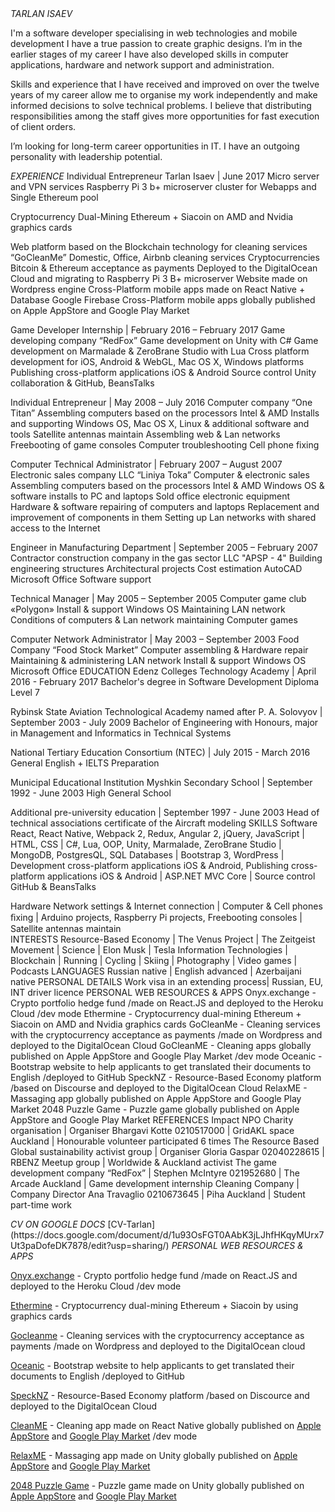 <span>
   <i class='no-italics'>TARLAN ISAEV</i>
</span>
       
I'm a software developer specialising in web technologies and mobile development I have a true passion to create graphic designs. I’m in the earlier stages of my career I have also developed skills in computer applications, hardware and network support and administration. 

Skills and experience that I have received and improved on over the twelve years of my career allow me to organise my work independently and make informed decisions to solve technical problems. I believe that distributing responsibilities among the staff gives more opportunities for fast execution of client orders. 

I’m looking for long-term career opportunities in IT. I have an outgoing personality with leadership potential.

<span>
   <i class='no-italics'>EXPERIENCE</i>
</span>
Individual Entrepreneur Tarlan Isaev | June 2017
Micro server and VPN services 
Raspberry Pi 3 b+ microserver cluster for Webapps and Single Ethereum pool

Cryptocurrency Dual-Mining 
Ethereum + Siacoin on AMD and Nvidia graphics cards 

Web platform based on the Blockchain technology for cleaning services “GoCleanMe”
Domestic, Office, Airbnb cleaning services 
Cryptocurrencies Bitcoin & Ethereum acceptance as payments
Deployed to the DigitalOcean Cloud and migrating to Raspberry Pi 3 B+ microserver
Website made on Wordpress engine
Cross-Platform mobile apps made on React Native + Database Google Firebase
Cross-Platform mobile apps globally published on Apple AppStore and Google Play Market

Game Developer Internship | February 2016 – February 2017 
Game developing company “RedFox” 
Game development on Unity with C#
Game development on Marmalade & ZeroBrane Studio with Lua
Cross platform development for iOS, Android & WebGL, Mac OS X, Windows platforms
Publishing cross-platform applications iOS & Android
Source control Unity collaboration & GitHub, BeansTalks   

Individual Entrepreneur | May 2008 – July 2016 
Computer company “One Titan” 
Assembling computers based on the processors Intel & AMD
Installs and supporting Windows OS, Mac OS X, Linux & additional software and tools
Satellite antennas maintain 
Assembling web & Lan networks 
Freebooting of game consoles
Computer troubleshooting
Cell phone fixing

Computer Technical Administrator | February 2007 – August 2007 
Electronic sales company LLC “Liniya Toka” 
Computer & electronic sales
Assembling computers based on the processors Intel & AMD
Windows OS & software installs to PC and laptops
Sold office electronic equipment
Hardware & software repairing of computers and laptops
Replacement and improvement of components in them
Setting up Lan networks with shared access to the Internet

Engineer in Manufacturing Department | September 2005 – February 2007 
Сontractor construction company in the gas sector LLC "APSP - 4" 
Building engineering structures
Architectural projects 
Cost estimation 
AutoCAD
Microsoft Office 
Software support

Technical Manager | May 2005 – September 2005 
Computer game club «Polygon» 
Install & support Windows OS
Maintaining LAN network
Conditions of computers & Lan network maintaining 
Computer games

Computer Network Administrator | May 2003 – September 2003 
Food Company “Food Stock Market”
Computer assembling & Hardware repair
Maintaining & administering LAN network 
Install & support Windows OS
Microsoft Office 
EDUCATION
Edenz Colleges Technology Academy | April 2016 - February 2017
Bachelor's degree in Software Development Diploma Level 7

Rybinsk State Aviation Technological Academy named after P. A. Solovyov | September 2003 - July 2009 
Bachelor of Engineering with Honours, major in Management and Informatics in Technical Systems

National Tertiary Education Consortium (NTEC) | July 2015 - March 2016
General English + IELTS Preparation

Municipal Educational Institution Myshkin Secondary School | September 1992 - June 2003
High General School

Additional pre-university education | September 1997 - June 2003
Head of technical associations certificate of the Aircraft modeling
SKILLS
Software
React, React Native, Webpack 2, Redux, Angular 2, jQuery, JavaScript | HTML, CSS | C#, Lua, OOP, Unity, Marmalade, ZeroBrane Studio | MongoDB, PostgresQL, SQL Databases | Bootstrap 3, WordPress | Development cross-platform applications iOS & Android, Publishing cross-platform applications iOS & Android | ASP.NET MVC Core | Source control GitHub & BeansTalks 

Hardware
Network settings & Internet connection | Computer & Cell phones ﬁxing | Arduino projects, Raspberry Pi projects, Freebooting consoles | Satellite antennas maintain  
INTERESTS
Resource-Based Economy | The Venus Project | The Zeitgeist Movement | Science | Elon Musk | Tesla 
Information Technologies | Blockchain | Running | Cycling | Skiing | Photography | Video games | Podcasts 
LANGUAGES
Russian native | English advanced | Azerbaijani native 
PERSONAL DETAILS
Work visa in an extending process| Russian, EU, INT driver licence 
PERSONAL WEB RESOURCES & APPS
Onyx.exchange - Crypto portfolio hedge fund /made on React.JS and deployed to the Heroku Cloud /dev mode
Ethermine - Cryptocurrency dual-mining Ethereum + Siacoin on AMD and Nvidia graphics cards 
GoCleanMe - Cleaning services with the cryptocurrency acceptance as payments /made on Wordpress and deployed to the DigitalOcean Cloud
GoCleanME - Cleaning apps globally published on Apple AppStore and Google Play Market /dev mode
Oceanic -  Bootstrap website to help applicants to get translated their documents to English /deployed to GitHub
SpeckNZ - Resource-Based Economy platform /based on Discourse and deployed to the DigitalOcean Cloud
RelaxME - Massaging app globally published on Apple AppStore and Google Play Market
2048 Puzzle Game - Puzzle game globally published on Apple AppStore and Google Play Market
REFERENCES
Impact NPO Charity organisation | Organiser Bhargavi Kotte 0210517000 | GridAKL space Auckland | Honourable volunteer  participated 6 times
The Resource Based Global sustainability activist group | Organiser Gloria Gaspar 02040228615 | RBENZ Meetup group | Worldwide & Auckland activist 
The game development company “RedFox” | Stephen McIntyre 021952680 | The Arcade Auckland | Game development internship 
Cleaning Company | Company Director Ana Travaglio 0210673645 | Piha Auckland | Student part-time work




<span>
   <i class='no-italics'>CV ON GOOGLE DOCS</i>
</span>
[CV-Tarlan](https://docs.google.com/document/d/1u93OsFGT0AAbK3jLJhfHKqyMUrx7Ut3paDofeDK7878/edit?usp=sharing/)

<span>
   <i class='no-italics'>PERSONAL WEB RESOURCES & APPS</i>
</span>

[Onyx.exchange](http://www.onyx.exchange/)  - Crypto portfolio hedge fund /made on React.JS and deployed to the Heroku Cloud /dev mode

[Ethermine](https://ethermine.org/miners/e3db5718a40ecf53834c1ae0fb91208622fa1e94) - Cryptocurrency dual-mining Ethereum + Siacoin by using graphics cards 

[Gocleanme](http://www.gocleanme.me/) - Cleaning services with the cryptocurrency acceptance as payments /made on Wordpress and deployed to the DigitalOcean cloud

[Oceanic](http://organicnz.github.io/oceanic/) - Bootstrap website to help applicants to get translated their documents to English /deployed to GitHub

[SpeckNZ](http://www.specknz.me/) - Resource-Based Economy platform /based on Discource and deployed to the DigitalOcean Cloud  

[CleanME](https://itunes.apple.com/nz/app/cleanme-cleaning-services/id1181291989?mt=8/) - Cleaning app made on React Native globally published on [Apple AppStore](https://itunes.apple.com/nz/app/cleanme-cleaning-services/id1181291989?mt=8/) and [Google Play Market](https://play.google.com/store/apps/details?id=com.cleanme.cleanme) /dev mode

[RelaxME](https://itunes.apple.com/nz/app/relaxme-massage-services/id1186184398?mt=8/) - Massaging app made on Unity globally published on [Apple AppStore](https://itunes.apple.com/nz/app/relaxme-massage-services/id1186184398?mt=8/) and [Google Play Market](https://play.google.com/store/apps/details?id=com.specknz.relaxme/)

[2048 Puzzle Game](https://itunes.apple.com/nz/app/2048-logic-puzzle-game/id1193111277?mt=8/) - Puzzle game made on Unity globally published on [Apple AppStore](https://itunes.apple.com/nz/app/2048-logic-puzzle-game/id1193111277?mt=8/) and [Google Play Market](https://play.google.com/store/apps/details?id=me.specknz.puzzle)
